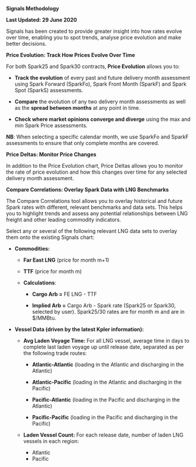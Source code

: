 **Signals Methodology**

**Last Updated: 29 June 2020**

Signals has been created to provide greater insight into how rates evolve over time, enabling you to spot trends, analyse price evolution and make better decisions.

**Price Evolution: Track How Prices Evolve Over Time**

For both Spark25 and Spark30 contracts, **Price Evolution** allows you to:

- **Track the evolution** of every past and future delivery month assessment using Spark Forward (SparkFo), Spark Front Month (SparkF) and Spark Spot (SparkS) assessments.

- **Compare** the evolution of any two delivery month assessments as well as the **spread between months** at any point in time.

- **Check where market opinions converge and diverge** using the max and min Spark Price assessments.

**NB**: When selecting a specific calendar month, we use SparkFo and SparkF assessments to ensure that only complete months are covered.

**Price Deltas: Monitor Price Changes**

In addition to the Price Evolution chart, Price Deltas allows you to monitor the rate of price evolution and how this changes over time for any selected delivery month assessment.

**Compare Correlations: Overlay Spark Data with LNG Benchmarks**

The Compare Correlations tool allows you to overlay historical and future Spark rates with different, relevant benchmarks and data sets. This helps you to highlight trends and assess any potential relationships between LNG freight and other leading commodity indicators.

Select any or several of the following relevant LNG data sets to overlay them onto the existing Signals chart: 

* **Commodities:**

  - **Far East LNG** (price for month m+1)

  - **TTF** (price for month m)

  * **Calculations**:

    - **Cargo Arb =** FE LNG - TTF

    - **Implied Arb =** Cargo Arb - Spark rate (Spark25 or Spark30, selected by user). Spark25/30 rates are for month m and are in $/MMBtu.

* **Vessel Data (driven by the latest Kpler information):**

  * **Avg Laden Voyage Time:** For all LNG vessel, average time in days to complete last laden voyage up until release date, separated as per the following trade routes: 

    * **Atlantic-Atlantic** (loading in the Atlantic and discharging in the Atlantic)

    - **Atlantic-Pacific** (loading in the Atlantic and discharging in the Pacific)

	- **Pacific-Atlantic** (loading in the Pacific and discharging in the Atlantic)

	- **Pacific-Pacific** (loading in the Pacific and discharging in the Pacific)

  - **Laden Vessel Count:** For each release date, number of laden LNG vessels in each region: 

    * Atlantic

    - Pacific
